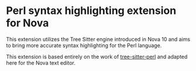 # Perl syntax highlighting extension for Nova

This extension utilizes the Tree Sitter engine introduced in Nova 10 and aims to bring more accurate syntax highlighting for the Perl language.

This extension is based entirely on the work of [tree-sitter-perl](https://github.com/tree-sitter-perl/tree-sitter-perl) and adapted here for the Nova text editor.
